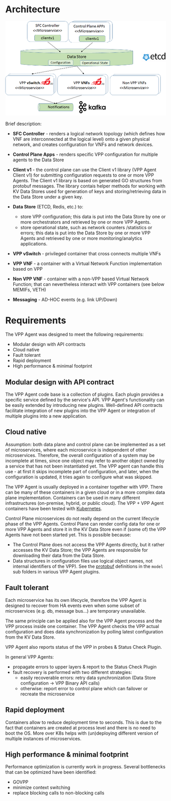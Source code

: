 # Architecture
![VPP agent 10.000 feet](imgs/vpp_agent_10K_feet.png "VPP Agent - 10.000 feet view on the architecture")

Brief description:
* **SFC Controller** - renders a logical network topology (which defines how
  VNF are interconnected at the logical level) onto a given physical 
  network, and creates configuration for VNFs and network devices. 
  
* **Control Plane Apps** - renders specific VPP configuration for multiple 
  agents to the Data Store
* **Client v1** - the control plane can use the Client v1 library (VPP Agent 
  Client v1) for submitting configuration requests to one or more  VPP 
  Agents. The Client v1 library is based on generated GO structures from 
  protobuf messages. The library contais helper methods for working with
  KV Data Stores used for generation of keys and storing/retrieving data
  in the Data Store under a given key.
* **Data Store** (ETCD, Redis, etc.) to:
  * store VPP configuration; this data is put into the Data Store by one
    or more orchestrators and retrieved by one or more VPP Agents.
  * store operational state, such as network counters /statistics or errors; 
    this data is put into the Data Store by one or more VPP Agents and 
    retrieved by one or more monitoring/analytics applications. 
* **VPP vSwitch** - privileged container that cross connects multiple VNFs
* **VPP VNF** - a container with a Virtual Network Function implementation 
  based on  VPP 
* **Non VPP VNF** - container with a non-VPP based Virtual Network Function;
  that can nevertheless interact with VPP containers (see below MEMIFs, VETH)
* **Messaging** - AD-HOC events (e.g. link UP/Down)

# Requirements
The VPP Agent was designed to meet the following requirements:
* Modular design with API contracts
* Cloud native
* Fault tolerant
* Rapid deployment
* High performance & minimal footprint


## Modular design with API contract
The VPP Agent code base is a collection of plugins. Each plugin provides
a specific service defined by the service's API. VPP Agent's functionality
can be easily extended by introducing new plugins. Well-defined API 
contracts facilitate integration of new plugins into the VPP Agent or 
integration of multiple plugins into a new application.

## Cloud native
Assumption: both data plane and control plane can be implemented as a set 
of microservices, where each microservice is independent of other 
microservices. Therefore, the overall configuration of a system may be 
incomplete at times, since one object may refer to another object owned by
a service that has not been instantiated yet. The VPP agent can handle this
use - at first it skips incomplete part of configuration, and later, when
the configuration is updated, it tries again to configure what was skipped.

The VPP Agent is usually deployed in a container together with VPP. There
can be many of these containers in a given cloud or in a more complex data 
plane implementation. Containers can be used in many different 
infrastructures (on-premise, hybrid, or public cloud). The VPP + VPP Agent 
containers have been tested with [Kubernetes](https://kubernetes.io/).


Control Plane microservices do not really depend on the current lifecycle
phase of the VPP Agents. Control Plane can render config data for one or 
more VPP Agents and store it in the KV Data Store even if (some of) the 
VPP Agents have not been started yet. This is possible because:
- The Control Plane does not access the VPP Agents directly, but it rather 
  accesses the KV Data Store; the VPP Agents are responsible for downloading
  their data from the Data Store. 
- Data structures in configuration files use logical object names, not 
  internal identifiers of the VPP). See the 
  [protobuf](https://developers.google.com/protocol-buffers/) 
  definitions in the `model` sub folders in various VPP Agent plugins. 

## Fault tolerant
Each microservice has its own lifecycle, therefore the VPP Agent is 
designed to recover from HA events even when some subset of microservices 
(e.g. db, message bus...) are temporary unavailable.

The same principle can be applied also for the VPP Agent process and the
VPP process inside one container. The VPP Agent checks the VPP actual 
configuration and does data synchronization by polling latest configuration
from the KV Data Store.

VPP Agent also reports status of the VPP in probes & Status Check Plugin.  

In general VPP Agents:
 * propagate errors to upper layers & report to the Status Check Plugin
 * fault recovery is performed with two different strategies:
   * easily recoverable errors: retry data synchronization (Data Store 
     configuration -> VPP Binary API calls)
   * otherwise: report error to control plane which can failover or 
     recreate the microservice

## Rapid deployment

Containers allow to reduce deployment time to seconds. This is due to the 
fact that containers are created at process level  and there is no need to 
boot the OS. More over K8s helps with (un)deploying different version of 
multiple instances of microservices.

## High performance & minimal footprint
Performance optimization is currently work in progress. Several bottlenecks
that can be optimized have been identified:
- GOVPP
- minimize context switching
- replace blocking calls to non-blocking calls